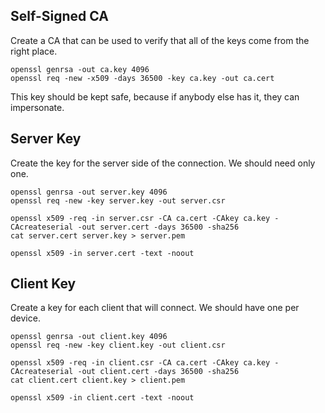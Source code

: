 ## Self-Signed CA

Create a CA that can be used to verify that all of the keys come from the right place.

    openssl genrsa -out ca.key 4096
    openssl req -new -x509 -days 36500 -key ca.key -out ca.cert

This key should be kept safe, because if anybody else has it, they can impersonate.

## Server Key

Create the key for the server side of the connection. We should need only one.

    openssl genrsa -out server.key 4096
    openssl req -new -key server.key -out server.csr
    
    openssl x509 -req -in server.csr -CA ca.cert -CAkey ca.key -CAcreateserial -out server.cert -days 36500 -sha256
    cat server.cert server.key > server.pem
    
    openssl x509 -in server.cert -text -noout


## Client Key

Create a key for each client that will connect. We should have one per device.

    openssl genrsa -out client.key 4096
    openssl req -new -key client.key -out client.csr
    
    openssl x509 -req -in client.csr -CA ca.cert -CAkey ca.key -CAcreateserial -out client.cert -days 36500 -sha256
    cat client.cert client.key > client.pem
    
    openssl x509 -in client.cert -text -noout
